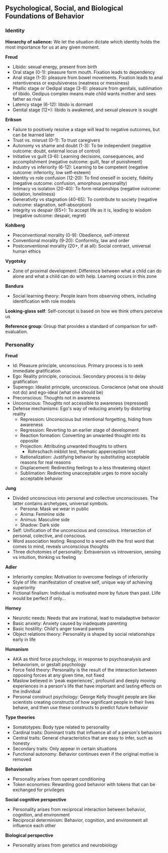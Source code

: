 ## Psychological, Social, and Biological Foundations of Behavior

### Identity
**Hierarchy of salience:** We let the situation dictate which identity holds the most importance for us at any given moment.

**Freud**
- Libido: sexual energy, present from birth
- Oral stage (0-1): pleasure form mouth. Fixation leads to dependency
- Anal stage (1-3): pleasure from bowel movements. Fixation leads to anal retentiveness or expulsiveness (neatness or messiness)
- Phallic stage or Oedipal stage (3-6): pleasure from genitals, sublimation of libido. Oedipus complex means male child wants mother and sees father as rival
- Latency stage (6-12): libido is dormant
- Genital stage (12+): libido is awakened, and sexual pleasure is sought

**Erikson**
- Failure to positively resolve a stage will lead to negative outcomes, but can be learned later
- Trust vs. misrust (0-1): To trust caregivers
- Autonomy vs shame and doubt (1-3): To be independent (negative outcome: doubt, external locus of control)
- Initiative vs guilt (3-6): Learning decisions, consequences, and accomplishment (negative outcome: guilt, fear of punishment)
- Industry vs inferiority (6-12): Learning to be competent (negative outcome: inferiority, low self-esteem)
- Identity vs role confusion (12-20): To find oneself in society, fidelity (negative outcome: confusion, amorphous personality)
- Intimacy vs isolation (20-40): To form relationships (negative outcome: isolation, loneliness)
- Generativity vs stagnation (40-65): To contribute to society (negative outcome: stagnation, self-absorption)
- Integrity vs despair (65+): To accept life as it is, leading to wisdom (negative outcome: despair, regret)

**Kohlberg**
- Preconventional morality (0-9): Obedience, self-interest
- Conventional morality (9-20): Conformity, law and order
- Postconventional morality (20+, if at all): Social contract, universal human ethics

**Vygotsky**
- Zone of proximal development: Difference between what a child can do alone and what a child can do with help. Learning occurs in this zone

**Bandura**
- Social learning theory: People learn from observing others, including identification with role models

**Looking-glass self**: Self-concept is based on how we think others perceive us

**Reference group**: Group that provides a standard of comparison for self-evaluation.

### Personality

**Freud**
- Id: Pleasure principle, unconscious. Primary process is to seek immediate gratification
- Ego: Reality principle, conscious. Secondary process is to delay gratification
- Superego: Idealist principle, unconscious. Conscience (what one should not do) and ego-ideal (what one should be)
- Preconscious: Thoughts not in awareness
- Unconscious: Thoughts not accessible to awareness (repressed)
- Defense mechanisms: Ego's way of reducing anxiety by distorting reality
    - Repression: Unconscious but intentional forgetting, hiding from awareness
    - Regression: Reverting to an earlier stage of development
    - Reaction formation: Converting an unwanted thought into its opposite
    - Projection: Attributing unwanted thoughts to others
        - Rohrschach inkblot test, thematic apperception test
    - Rationalization: Justifying behavior by substituting acceptable reasons for real reasons
    - Displacement: Redirecting feelings to a less threatening object
    - Sublimation: Redirecting unacceptable urges to more socially acceptable behavior

**Jung**
- Divided unconscious into personal and collective unconsciouses. The latter contains archetypes, universal symbols. 
    - Persona: Mask we wear in public
    - Anima: Feminine side
    - Animus: Masculine side
    - Shadow: Dark side
- Self: Unification of the unconscious and conscious. Intersection of personal, colective, and conscious.
- Word association testing: Respond to a word with the first word that comes to mind, reveals unconscious thoughts
- Three dichotomies of personality: Extraversion vs introversion, sensing vs intuition, thinking vs feeling

**Adler**
- Inferiority complex: Motivation to overcome feelings of inferiority
- Style of life: manifestation of creative self, unique way of achieving superiority
- Fictional finalism: Individual is motivated more by future than past. Llife would be perfect if only...

**Horney**
- Neurotic needs: Needs that are irrational, lead to maladaptive behavior
- Basic anxiety: Anxiety caused by inadequate parenting
- Basic hostility: Child's anger toward parents
- Object relations theory: Personality is shaped by social relationships early in life

**Humanism**
- AKA as third force psychology, in response to psychoanalysis and behaviorism, or gestalt psychology
- Force field theory: Personality is the result of the interaction between opposing forces at any given time, not fixed
- Maslow believed in 'peak experiences', profound and deeply moving experiences in a person's life that have important and lasting effects on the individual
- Personal construct psychology: George Kelly thought people are like scientists creating constructs of how significant people in their lives behave, and then use these constructs to predict future behavior

**Type theories**
- Somatotypes: Body type related to personality
- Cardinal traits: Dominant traits that influence all of a person's behaviors
- Central traits: General characteristics that are easy to infer, such as honesty
- Secondary traits: Only appear in certain situations
- Functional autonomy: Behavior continues even if the original motive is removed

**Behaviorism**
- Personality arises from operant conditioning
- Token economies: Rewarding good behavior with tokens that can be exchanged for privileges

**Social cognitive perspective**
- Personality arises from reciprocal interaction between behavior, cognition, and environment
- Reciprocal determinism: Behavior, cognition, and environment all influence each other

**Biological perspective**
- Personality arises from genetics and neurobiology
